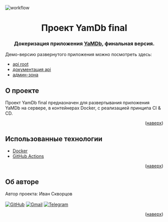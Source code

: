 ![workflow](https://github.com/Ivan-Skvortsov/yamdb_final/actions/workflows/yamdb_workflow.yml/badge.svg)
<div id="top"></div>
<div align="center">
<h1>Проект YamDb final</h1>
  <h3>
    Докеризация приложения <a href="https://github.com/Ivan-Skvortsov/api_yamdb">YaMDb</a>, финальная версия.
    <br />
  </h3>
</div>

Демо-версию развернутого приложения можно посмотреть здесь:<br/>
* [api root](http://84.252.141.117/api/v1/)
* [документация api](http://84.252.141.117/redoc/)
* [админ-зона](http://84.252.141.117/admin/)

## О проекте
Проект  YamDb final предназначен для развертывания приложения YaMDb на сервере, в контейнерах Docker, c реализацией принципа CI & CD.
<p align="right">(<a href="#top">наверх</a>)</p>

## Использованные технологии
* [Docker](https://www.docker.com/)
* [GitHub Actions](https://github.com/features/actions)
<p align="right">(<a href="#top">наверх</a>)</p>

## Об авторе
Автор проекта: Иван Скворцов<br/><br />
[![GitHub](https://img.shields.io/badge/github-%23121011.svg?style=for-the-badge&logo=github&logoColor=white)](https://github.com/Ivan-Skvortsov/)
[![Gmail](https://img.shields.io/badge/Gmail-D14836?style=for-the-badge&logo=gmail&logoColor=white)](mailto:pprofcheg@gmail.com)
[![Telegram](https://img.shields.io/badge/Telegram-2CA5E0?style=for-the-badge&logo=telegram&logoColor=white)](https://t.me/Profcheg)
<p align="right">(<a href="#top">наверх</a>)</p>
